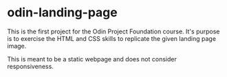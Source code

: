 # odin-landing-page

This is the first project for the Odin Project Foundation course. It's purpose is to exercise the HTML and CSS skills to replicate the given landing page image.

This is meant to be a static webpage and does not consider responsiveness.